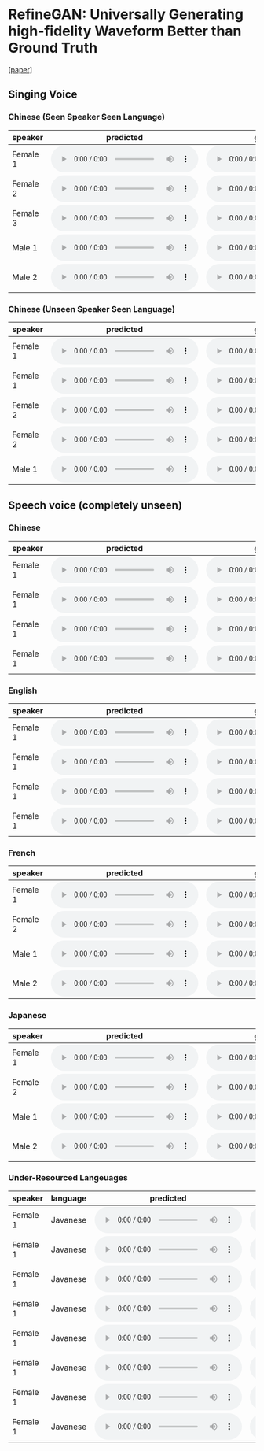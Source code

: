 # RefineGAN: Universally Generating high-fidelity Waveform Better than Ground Truth

[[paper]]()

## Singing Voice

### Chinese (Seen Speaker Seen Language)

|speaker|predicted|ground-truth|
|-------|:-------:|:----------:|
|Female 1 |<audio controls preload="auto" src="https://xushengyuan.github.io/refinegan/sing_seen/all_liyuan-000298_generated.wav">|<audio controls preload="auto" src="https://xushengyuan.github.io/refinegan/sing_seen/all_liyuan-000298.wav">|
|Female 2 |<audio controls preload="auto" src="https://xushengyuan.github.io/refinegan/refinegan/sing_seen/all_xiaomo-000375_generated.wav">|<audio controls preload="auto" src="https://xushengyuan.github.io/refinegan/refinegan/sing_seen/all_xiaomo-000375.wav">|
|Female 3 |<audio controls preload="auto" src="https://xushengyuan.github.io/refinegan/sing_seen/all_xiaoye-000426_generated.wav">|<audio controls preload="auto" src="https://xushengyuan.github.io/refinegan/sing_seen/all_xiaoye-000426.wav">|
|Male 1|<audio controls preload="auto" src="https://xushengyuan.github.io/refinegan/sing_seen/all_yunhao-000286_generated.wav">|<audio controls preload="auto" src="https://xushengyuan.github.io/refinegan/sing_seen/all_yunhao-000286.wav">|
|Male 2|<audio controls preload="auto" src="https://xushengyuan.github.io/refinegan/sing_seen/all_zhibing-000074_generated.wav">|<audio controls preload="auto" src="https://xushengyuan.github.io/refinegan/sing_seen/all_zhibing-000074.wav">|

### Chinese (Unseen Speaker Seen Language)

|speaker|predicted|ground-truth|
|-------|:-------:|:----------:|
|Female 1 |<audio controls preload="auto" src="https://xushengyuan.github.io/refinegan/sing_chn_unseen/048_她是星河月色_generated.wav">|<audio controls preload="auto" src="https://xushengyuan.github.io/refinegan/sing_chn_unseen/048_她是星河月色.wav">|
|Female 1 |<audio controls preload="auto" src="https://xushengyuan.github.io/refinegan/sing_chn_unseen/065_故人长决_generated.wav">|<audio controls preload="auto" src="https://xushengyuan.github.io/refinegan/sing_chn_unseen/065_故人长决.wav">|
|Female 2 |<audio controls preload="auto" src="https://xushengyuan.github.io/refinegan/sing_chn_unseen/10_geiwoyishougedeshijian_Voc_generated.wav">|<audio controls preload="auto" src="https://xushengyuan.github.io/refinegan/sing_chn_unseen/10_geiwoyishougedeshijian_Voc.wav">|
|Female 2 |<audio controls preload="auto" src="https://xushengyuan.github.io/refinegan/sing_chn_unseen/38_xiangsi_Voc_generated.wav">|<audio controls preload="auto" src="https://xushengyuan.github.io/refinegan/sing_chn_unseen/38_xiangsi_Voc.wav">|
|Male 1 |<audio controls preload="auto" src="https://xushengyuan.github.io/refinegan/sing_chn_unseen/zi_ran_xing_generated.wav">|<audio controls preload="auto" src="https://xushengyuan.github.io/refinegan/sing_chn_unseen/zi_ran_xing.wav">|

## Speech voice (completely unseen)

### Chinese

|speaker|predicted|ground-truth|
|-------|:-------:|:----------:|
|Female 1 |<audio controls preload="auto" src="https://xushengyuan.github.io/refinegan/speech_chn/001279_generated.wav">|<audio controls preload="auto" src="https://xushengyuan.github.io/refinegan/speech_chn/001279.wav">|
|Female 1 |<audio controls preload="auto" src="https://xushengyuan.github.io/refinegan/speech_chn/005116_generated.wav">|<audio controls preload="auto" src="https://xushengyuan.github.io/refinegan/speech_chn/005116.wav">|
|Female 1 |<audio controls preload="auto" src="https://xushengyuan.github.io/refinegan/speech_chn/006757_generated.wav">|<audio controls preload="auto" src="https://xushengyuan.github.io/refinegan/speech_chn/006757.wav">|
|Female 1 |<audio controls preload="auto" src="https://xushengyuan.github.io/refinegan/speech_chn/007658_generated.wav">|<audio controls preload="auto" src="https://xushengyuan.github.io/refinegan/speech_chn/007658.wav">|

### English

|speaker|predicted|ground-truth|
|-------|:-------:|:----------:|
|Female 1 |<audio controls preload="auto" src="https://xushengyuan.github.io/refinegan/speech_eng/antoinetteromances4_01_dumas_0061_generated.wav">|<audio controls preload="auto" src="https://xushengyuan.github.io/refinegan/speech_eng/antoinetteromances4_01_dumas_0061.wav">|
|Female 1 |<audio controls preload="auto" src="https://xushengyuan.github.io/refinegan/speech_eng/celebratedcrimesv1_08_dumas_0087_generated.wav">|<audio controls preload="auto" src="https://xushengyuan.github.io/refinegan/speech_eng/celebratedcrimesv1_08_dumas_0087.wav">|
|Female 1 |<audio controls preload="auto" src="https://xushengyuan.github.io/refinegan/speech_eng/petersimple_18_marryat_0274_generated.wav">|<audio controls preload="auto" src="https://xushengyuan.github.io/refinegan/speech_eng/petersimple_18_marryat_0274.wav">|
|Female 1 |<audio controls preload="auto" src="https://xushengyuan.github.io/refinegan/speech_eng/roots_24_morris_0068_generated.wav">|<audio controls preload="auto" src="https://xushengyuan.github.io/refinegan/speech_eng/roots_24_morris_0068.wav">|

### French

|speaker|predicted|ground-truth|
|-------|:-------:|:----------:|
|Female 1 |<audio controls preload="auto" src="https://xushengyuan.github.io/refinegan/speech_fre/F03_a1_s079_v05_generated.wav">|<audio controls preload="auto" src="https://xushengyuan.github.io/refinegan/speech_fre/F03_a1_s079_v05.wav">|
|Female 2 |<audio controls preload="auto" src="https://xushengyuan.github.io/refinegan/speech_fre/F15_a3_s100_v02_generated.wav">|<audio controls preload="auto" src="https://xushengyuan.github.io/refinegan/speech_fre/F15_a3_s100_v02.wav">|
|Male 1 |<audio controls preload="auto" src="https://xushengyuan.github.io/refinegan/speech_fre/M07_a4_s060_v05_generated.wav">|<audio controls preload="auto" src="https://xushengyuan.github.io/refinegan/speech_fre/M07_a4_s060_v05.wav">|
|Male 2 |<audio controls preload="auto" src="https://xushengyuan.github.io/refinegan/speech_fre/M17_a1_s079_v01_generated.wav">|<audio controls preload="auto" src="https://xushengyuan.github.io/refinegan/speech_fre/M17_a1_s079_v01.wav">|

### Japanese

|speaker|predicted|ground-truth|
|-------|:-------:|:----------:|
|Female 1 |<audio controls preload="auto" src="https://xushengyuan.github.io/refinegan/speech_jpn/ONOMATOPEE300_107_generated.wav">|<audio controls preload="auto" src="https://xushengyuan.github.io/refinegan/speech_jpn/ONOMATOPEE300_107.wav">|
|Female 2 |<audio controls preload="auto" src="https://xushengyuan.github.io/refinegan/speech_jpn/REPEAT500_set4_060_generated.wav">|<audio controls preload="auto" src="https://xushengyuan.github.io/refinegan/speech_jpn/REPEAT500_set4_060.wav">|
|Male 1 |<audio controls preload="auto" src="https://xushengyuan.github.io/refinegan/speech_jpn/TRAVEL1000_0670_generated.wav">|<audio controls preload="auto" src="https://xushengyuan.github.io/refinegan/speech_jpn/TRAVEL1000_0670.wav">|
|Male 2 |<audio controls preload="auto" src="https://xushengyuan.github.io/refinegan/speech_jpn/UT-PARAPHRASE-sent124-phrase2_generated.wav">|<audio controls preload="auto" src="https://xushengyuan.github.io/refinegan/speech_jpn/UT-PARAPHRASE-sent124-phrase2.wav">|

### Under-Resourced Langeuages


|speaker|language|predicted|ground-truth|
|-------|--------|:-------:|:----------:|
|Female 1|Javanese|<audio controls preload="auto" src="https://xushengyuan.github.io/refinegan/speech_jpn/ONOMATOPEE300_107_generated.wav">|<audio controls preload="auto" src="https://xushengyuan.github.io/refinegan/speech_jpn/ONOMATOPEE300_107.wav">|
|Female 1|Javanese|<audio controls preload="auto" src="https://xushengyuan.github.io/refinegan/speech_jpn/ONOMATOPEE300_107_generated.wav">|<audio controls preload="auto" src="https://xushengyuan.github.io/refinegan/speech_jpn/ONOMATOPEE300_107.wav">|
|Female 1|Javanese|<audio controls preload="auto" src="https://xushengyuan.github.io/refinegan/speech_jpn/ONOMATOPEE300_107_generated.wav">|<audio controls preload="auto" src="https://xushengyuan.github.io/refinegan/speech_jpn/ONOMATOPEE300_107.wav">|
|Female 1|Javanese|<audio controls preload="auto" src="https://xushengyuan.github.io/refinegan/speech_jpn/ONOMATOPEE300_107_generated.wav">|<audio controls preload="auto" src="https://xushengyuan.github.io/refinegan/speech_jpn/ONOMATOPEE300_107.wav">|
|Female 1|Javanese|<audio controls preload="auto" src="https://xushengyuan.github.io/refinegan/speech_jpn/ONOMATOPEE300_107_generated.wav">|<audio controls preload="auto" src="https://xushengyuan.github.io/refinegan/speech_jpn/ONOMATOPEE300_107.wav">|
|Female 1|Javanese|<audio controls preload="auto" src="https://xushengyuan.github.io/refinegan/speech_jpn/ONOMATOPEE300_107_generated.wav">|<audio controls preload="auto" src="https://xushengyuan.github.io/refinegan/speech_jpn/ONOMATOPEE300_107.wav">|
|Female 1|Javanese|<audio controls preload="auto" src="https://xushengyuan.github.io/refinegan/speech_jpn/ONOMATOPEE300_107_generated.wav">|<audio controls preload="auto" src="https://xushengyuan.github.io/refinegan/speech_jpn/ONOMATOPEE300_107.wav">|
|Female 1|Javanese|<audio controls preload="auto" src="https://xushengyuan.github.io/refinegan/speech_jpn/ONOMATOPEE300_107_generated.wav">|<audio controls preload="auto" src="https://xushengyuan.github.io/refinegan/speech_jpn/ONOMATOPEE300_107.wav">|

